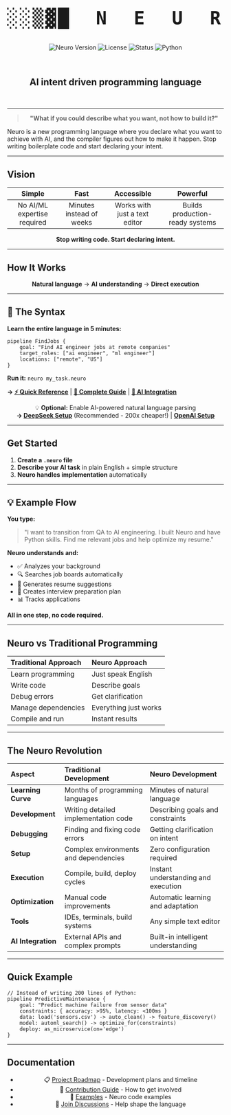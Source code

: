 <div align="center">

<br/>

<pre style="font-size: 3em; line-height: 1.3; margin: 0; padding: 0; letter-spacing: 0.1em; font-family: monospace; font-weight: bold;">
░░▒▓█  N  E  U  R  O  █▓▒░░
</pre>

<br/>

![Neuro Version](https://img.shields.io/badge/version-0.1-blue)
![License](https://img.shields.io/badge/license-MIT-green)
![Status](https://img.shields.io/badge/status-pre--alpha-orange)
![Python](https://img.shields.io/badge/python-3.8%2B-blue)

<br/>

<h2>AI intent driven programming language</h2>

<br/>

</div>

---

<div align="center">

> **"What if you could describe what you want, not how to build it?"**

</div>

Neuro is a new programming language where you declare what you want to achieve with AI, and the compiler figures out how to make it happen. Stop writing boilerplate code and start declaring your intent.

---

##  Vision

<div align="center">

|  **Simple** |  **Fast** |  **Accessible** |  **Powerful** |
|:---:|:---:|:---:|:---:|
| No AI/ML expertise required | Minutes instead of weeks | Works with just a text editor | Builds production-ready systems |

</div>

<div align="center">

**Stop writing code. Start declaring intent.**

</div>

---

##  How It Works

<div align="center">

**Natural language** → **AI understanding** → **Direct execution**

</div>

---

## 📐 The Syntax

**Learn the entire language in 5 minutes:**

```neuro
pipeline FindJobs {
    goal: "Find AI engineer jobs at remote companies"
    target_roles: ["ai engineer", "ml engineer"]
    locations: ["remote", "US"]
}
```

**Run it:** `neuro my_task.neuro`

**→ [⚡ Quick Reference](QUICK_REFERENCE.md)** | **[📖 Complete Guide](NEURO_SYNTAX.md)** | **[🧠 AI Integration](AI_INTEGRATION.md)**

<div align="center">

💡 **Optional:** Enable AI-powered natural language parsing  
**→ [DeepSeek Setup](DEEPSEEK_SETUP.md)** (Recommended - 200x cheaper!) | **[OpenAI Setup](ENABLE_AI.md)**

</div>

---

##  Get Started

1. **Create a `.neuro` file**
2. **Describe your AI task** in plain English + simple structure
3. **Neuro handles implementation** automatically

---

## 💡 Example Flow

**You type:**

> "I want to transition from QA to AI engineering. I built Neuro and have Python skills. Find me relevant jobs and help optimize my resume."

**Neuro understands and:**

- ✅ Analyzes your background
- 🔍 Searches job boards automatically
- 📄 Generates resume suggestions
- 📝 Creates interview preparation plan
- 📊 Tracks applications

**All in one step, no code required.**

---

##  Neuro vs Traditional Programming

| Traditional Approach | Neuro Approach |
|:---------------------|:---------------|
| Learn programming | Just speak English |
| Write code | Describe goals |
| Debug errors | Get clarification |
| Manage dependencies | Everything just works |
| Compile and run | Instant results |

---

##  The Neuro Revolution

| Aspect | Traditional Development | Neuro Development |
|:-------|:------------------------|:-----------------|
| **Learning Curve** | Months of programming languages | Minutes of natural language |
| **Development** | Writing detailed implementation code | Describing goals and constraints |
| **Debugging** | Finding and fixing code errors | Getting clarification on intent |
| **Setup** | Complex environments and dependencies | Zero configuration required |
| **Execution** | Compile, build, deploy cycles | Instant understanding and execution |
| **Optimization** | Manual code improvements | Automatic learning and adaptation |
| **Tools** | IDEs, terminals, build systems | Any simple text editor |
| **AI Integration** | External APIs and complex prompts | Built-in intelligent understanding |

---

##  Quick Example

```neuro
// Instead of writing 200 lines of Python:
pipeline PredictiveMaintenance {
    goal: "Predict machine failure from sensor data"
    constraints: { accuracy: >95%, latency: <100ms }
    data: load('sensors.csv') -> auto_clean() -> feature_discovery()
    model: automl_search() -> optimize_for(constraints)
    deploy: as_microservice(on='edge')
}
```

---

##  Documentation

<div align="center">

- 📋 [Project Roadmap](ROADMAP.md) - Development plans and timeline
- 🤝 [Contribution Guide](CONTRIBUTING.md) - How to get involved  
- 📖 [Examples](examples/) - Neuro code examples
- 💬 [Join Discussions](https://github.com/ElaMCB/Neuro/discussions) - Help shape the language

</div>


<!-- Language Detection Test -->
